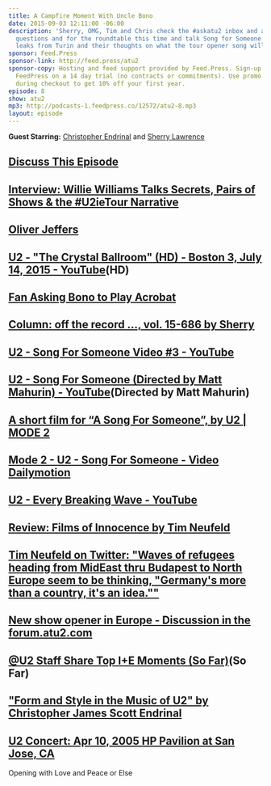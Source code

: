 ```yaml
---
title: A Campfire Moment With Uncle Bono
date: 2015-09-03 12:11:00 -06:00
description: 'Sherry, OMG, Tim and Chris check the #askatu2 inbox and answer your
  questions and for the roundtable this time and talk Song for Someone video, rehearsal
  leaks from Turin and their thoughts on what the tour opener song will be in Europe.'
sponsor: Feed.Press
sponsor-link: http://feed.press/atu2
sponsor-copy: Hosting and feed support provided by Feed.Press. Sign-up today and try
  FeedPress on a 14 day trial (no contracts or commitments). Use promo code "atu2"
  during checkout to get 10% off your first year.
episode: 8
show: atu2
mp3: http://podcasts-1.feedpress.co/12572/atu2-8.mp3
layout: episode
---
```


**Guest Starring:**
[Christopher Endrinal](/people/christopher-endrinal) and [Sherry Lawrence](/people/sherry-lawrence)

## [Discuss This Episode](https://www.reddit.com/r/Goodstuff_fm/comments/3jimoe/the_atu2_podcast_8_a_campfire_moment_with_uncle/)

## [Interview: Willie Williams Talks Secrets, Pairs of Shows & the #U2ieTour Narrative](http://www.atu2.com/news/interview-willie-williams-talks-secrets-pairs-of-shows--the-u2ietour-narrative.html)

## [Oliver Jeffers](http://www.oliverjeffers.com/)

## [U2 - "The Crystal Ballroom" (HD) - Boston 3, July 14, 2015 - YouTube](https://www.youtube.com/watch?v=LA7Ytl0HtWs)(HD)

## [Fan Asking Bono to Play Acrobat](https://instagram.com/p/7F3UoRKWQl/)

## [Column: off the record ..., vol. 15-686 by Sherry](http://www.atu2.com/news/column-off-the-record--vol-15-686.html)

## [U2 - Song For Someone Video #3  - YouTube](https://www.youtube.com/watch?v=cuqZPx0H7a0)

## [U2 - Song For Someone (Directed by Matt Mahurin) - YouTube](https://www.youtube.com/watch?v=RFjcd_d2PhY)(Directed by Matt Mahurin)

## [A short film for “A Song For Someone”, by U2 | MODE 2](http://www.mode2.org/a-short-film-for-a-song-for-someone-by-u2)

## [Mode 2 - U2 - Song For Someone - Vìdeo Dailymotion](http://www.dailymotion.com/video/x2c3gea_u2news-mode-2-u2-song-for-someone_music)

## [U2 - Every Breaking Wave - YouTube](https://www.youtube.com/watch?v=iYVEik7Lvc4)

## [Review: Films of Innocence by Tim Neufeld](http://www.atu2.com/news/review-films-of-innocence.html)

## [Tim Neufeld on Twitter: "Waves of refugees heading from MidEast thru Budapest to North Europe seem to be thinking, "Germany's more than a country, it's an idea.""](https://twitter.com/timneufeld/status/639255438857388032)

## [New show opener in Europe - Discussion in the forum.atu2.com](http://forum.atu2.com/index.php/topic,28049.0/topicseen.html)

## [@U2 Staff Share Top I+E Moments (So Far)](http://www.atu2.com/news/u2-staff-share-top-ie-moments-so-far.html)(So Far)

## ["Form and Style in the Music of U2" by Christopher James Scott Endrinal](http://diginole.lib.fsu.edu/etd/564/)

## [U2 Concert: Apr 10, 2005 HP Pavilion at San Jose, CA](http://tours.atu2.com/concert/hp-pavilion-san-jose-apr-10-2005)
Opening with Love and Peace or Else
